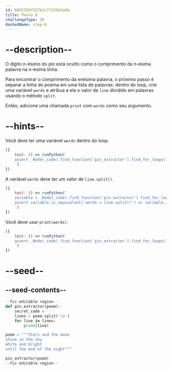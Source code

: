 ```yaml
---
id: 685535bf527b2c77236b3a9a
title: Passo 6
challengeType: 20
dashedName: step-6
---
```


# --description--

O dígito n-ésimo do pin está oculto como o comprimento da n-ésima palavra na n-ésima linha.

Para encontrar o comprimento da enésima palavra, o próximo passo é separar a linha do poema em uma lista de palavras: dentro do loop, crie uma variável `words` e atribua a ela o valor de `line` dividido em palavras usando o método `split`.

Então, adicione uma chamada `print` com `words` como seu argumento.

# --hints--

Você deve ter uma variável `words` dentro do loop.

```js
({
    test: () => runPython(`
    assert _Node(_code).find_function('pin_extractor').find_for_loops()[0].find_bodies()[0].has_variable('words')
    `)
})
```

A variável `words` deve ter um valor de `line.split()`.

```js
({
    test: () => runPython(`
    variable = _Node(_code).find_function('pin_extractor').find_for_loops()[0].find_bodies()[0].find_variable('words')
    assert variable.is_equivalent('words = line.split()') or variable.is_equivalent('words = line.split(" ")')
    `)
})
```

Você deve usar `print(words)`.

```js
({
    test: () => runPython(`
    assert _Node(_code).find_function('pin_extractor').find_for_loops()[0].find_bodies()[0].has_call('print(words)')
    `)
})
```

# --seed--

## --seed-contents--

```py
--fcc-editable-region--
def pin_extractor(poem):
    secret_code = ''
    lines = poem.split('\n')
    for line in lines:
        print(line)

poem = """Stars and the moon
shine in the sky
white and bright
until the end of the night"""

pin_extractor(poem)
--fcc-editable-region--

```
